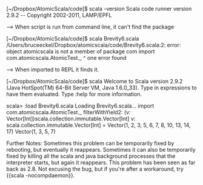 [~/Dropbox/AtomicScala/code]$ scala -version
Scala code runner version 2.9.2 -- Copyright 2002-2011, LAMP/EPFL

--> When script is run from command line, it can't find the package

[~/Dropbox/AtomicScala/code]$ scala Brevity6.scala 
/Users/bruceeckel/Dropbox/atomicscala/code/Brevity6.scala:2: error: object atomicscala is not a member of package com
import com.atomicscala.AtomicTest._
           ^
one error found

--> When imported to REPL it finds it.

[~/Dropbox/AtomicScala/code]$ scala
Welcome to Scala version 2.9.2 (Java HotSpot(TM) 64-Bit Server VM, Java 1.6.0_33).
Type in expressions to have them evaluated.
Type :help for more information.

scala> :load Brevity6.scala
Loading Brevity6.scala...
import com.atomicscala.AtomicTest._
filterWithYield2: (v: Vector[Int])scala.collection.immutable.Vector[Int]
v: scala.collection.immutable.Vector[Int] = Vector(1, 2, 3, 5, 6, 7, 8, 10, 13, 14, 17)
Vector(1, 3, 5, 7)

Further Notes: Sometimes this problem can be temporarily fixed by rebooting, but eventually it reappears. Sometimes it can also be temporarily fixed by killing all the scala and java background processes that the interpreter starts, but again it reappears. This problem has been seen as far back as 2.8.
Not excusing the bug, but if you're after a workaround, try {{scala -nocompdaemon}}.
